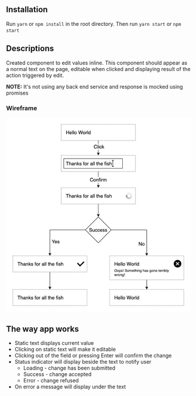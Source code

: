 ## Installation

Run `yarn` or `npm install` in the root directory. Then run `yarn start` or `npm start`

## Descriptions

Created component to edit values inline. This component should appear as a normal text on the page, editable when clicked and displaying result of the action triggered by edit.

**NOTE:**
It's not using any back end service and response is mocked using promises

### Wireframe

![Wireframe/Algorithm](InlineEdit_Wireframe_Algorithm.jpg)

## The way app works

- Static text displays current value
- Clicking on static text will make it editable
- Clicking out of the field or pressing Enter will confirm the change
- Status indicator will display beside the text to notify user
  - Loading - change has been submitted
  - Success - change accepted
  - Error - change refused
- On error a message will display under the text
